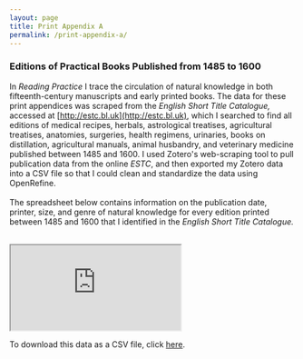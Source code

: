 ```yaml
---
layout: page
title: Print Appendix A
permalink: /print-appendix-a/
---
```


### Editions of Practical Books Published from 1485 to 1600

In _Reading Practice_ I trace the circulation of natural knowledge in both fifteenth-century
manuscripts and early printed books. The data for these print appendices was scraped from the 
_English Short Title Catalogue,_ accessed at [http://estc.bl.uk](http://estc.bl.uk), which I 
searched to find all editions of medical recipes, herbals, astrological treatises, agricultural 
treatises, anatomies, surgeries, health regimens, urinaries, books on distillation, agricultural 
manuals, animal husbandry, and veterinary medicine published between 1485 and 1600. I used 
Zotero's web-scraping tool to pull publication data from the online _ESTC_, and then exported 
my Zotero data into a CSV file so that I could clean and standardize the data using OpenRefine.
<br>
<br>
The spreadsheet below contains information on the publication date, printer,
size, and genre of natural knowledge for every edition printed between 1485 and 1600
that I identified in the _English Short Title Catalogue._
<br>
<br>
<iframe src="https://docs.google.com/spreadsheets/d/e/2PACX-1vRycTIz4A5N-61tgUAu5tG7bpIWBuVSmEqzudvayuhTsZtR9qrBA_K9_GkctWreIOgzIWuGJDE8IV4Y/pubhtml?widget=true&amp;headers=false"></iframe>

To download this data as a CSV file, click [here](https://docs.google.com/spreadsheets/d/e/2PACX-1vRycTIz4A5N-61tgUAu5tG7bpIWBuVSmEqzudvayuhTsZtR9qrBA_K9_GkctWreIOgzIWuGJDE8IV4Y/pub?output=csv).
<br>



